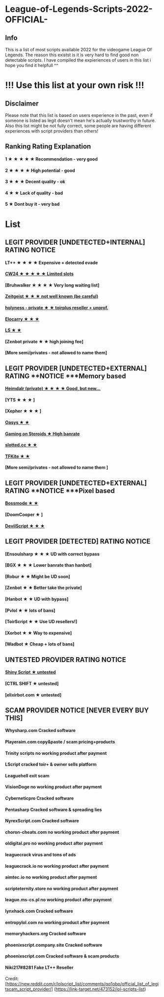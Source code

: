 # League-of-Legends-Scripts-2022-OFFICIAL-


## Info
This is a list of most scripts available 2022 for the videogame League Of Legends.
The reason this existst is it is very hard to find good non detectable scripts.
I have compiled the expieriences of users in this list i hope you find it helpfull ^^


# !!! Use this list at your own risk !!!
## Disclaimer
Please note that this list is based on users experience in the past, even if someone is listed as legit doesn't mean he's actually trustworthy in future.
Also this list might be not fully correct, some people are having different experiences with script providers than others! 


## Ranking	Rating	Explanation



#### 1 ★ ★ ★ ★ ★	Recommendation - very good

#### 2 ★ ★ ★ ★	High potential - good

#### 3 ★ ★ ★       Decent quality - ok

#### 4 ★ ★          Lack of quality - bad

#### 5 ★            Dont buy it - very bad


# List  



## LEGIT PROVIDER [UNDETECTED+INTERNAL]	RATING	NOTICE  
#### LT++	★ ★ ★ ★	Expensive + detected evade
#### [CW24	★ ★ ★ ★ ★	Limited slots](https://link-center.net/473152/cyberware24)
#### [Bruhwalker	★ ★ ★ ★	Very long waiting list]
#### [Zeitgeist	★ ★ ★	not well known (be careful)](https://link-hub.net/473152/zeitgeist)
#### [holyness - private	★ ★	toirplus reseller + unprof.](https://link-hub.net/473152/holyness)
#### [Elocarry	★ ★ ★](https://direct-link.net/473152/elocarry)
#### [LS	★ ★](https://link-center.net/473152/ls-lol)
#### [Zenbot private	★ ★	high joining fee]
#### [More semi/privates	-	not allowed to name them]

## LEGIT PROVIDER [UNDETECTED+EXTERNAL]	RATING	**NOTICE ***Memory based  
#### [Heimdalr (private)	★ ★ ★ ★	Good, but new... ](https://link-center.net/473152/heimdalr)
#### [YTS	★ ★ ★	 ]
#### [Xepher	★ ★ ★	 ]
#### [Oasys	★ ★	 ](https://link-target.net/473152/oasys)
#### [Gaming on Steroids	★	High banrate ](https://link-target.net/473152/gaming-steroids)
#### [slotted.cc	★ ★	 ](https://link-center.net/473152/slotted)
#### [TFKite	★ ★	 ](https://link-center.net/473152/tfkite)
#### [More semi/privates	-	not allowed to name them ]


## LEGIT PROVIDER [UNDETECTED+EXTERNAL]	RATING	**NOTICE ***Pixel based
#### [Bossmode	★ ★	](https://link-target.net/473152/bossmode)
#### [DoomCooper	★	]
#### [DevilScript	★ ★ ★	](https://link-center.net/473152/devilscript)


## LEGIT PROVIDER [DETECTED]	RATING	NOTICE
#### [Ensoulsharp	★ ★ ★	UD with correct bypass
#### [BGX	★ ★ ★	Lower banrate than hanbot]
#### [Robur	★ ★	Might be UD soon]
#### [Zenbot	★ ★	Better take the private]
#### [Hanbot	★ ★	UD with bypass]
#### [Pvlol	★ ★	lots of bans]
#### [ToirScript	★ ★	Use UD resellers!]
#### [Xorbot	★ ★	Way to expensive]
#### [Wadbot	★	Cheap + lots of bans]


## UNTESTED PROVIDER	RATING	NOTICE
#### [Shiny Script	★	untested](https://direct-link.net/473152/shinyscript) 

#### [CTRL SHIFT	★	untested]

#### [elixirbot.com	★	untested]

## SCAM PROVIDER	NOTICE [NEVER EVERY BUY THIS]
#### Whysharp.com	Cracked software

#### Playeraim.com	copy&paste / scam pricing+products

#### Trinity scripts	no working product after payment

#### LScript	cracked toir+ & owner sells platform

#### Leaguehell	exit scam

#### VisionDoge	no working product after payment

#### Cyberneticpro	Cracked software

#### Pentasharp	Cracked software & spreading lies

#### NyrexScript.com	Cracked software

#### choron-cheats.com	no working product after payment

#### oldigital.pro	no working product after payment

#### leaguecrack	virus and tons of ads

#### leaguecrack.io	no working product after payment

#### aimtec.io	no working product after payment

#### scripteternity.store	no working product after payment

#### league.ms-cs.pl	no working product after payment

#### lynxhack.com	Cracked software

#### entropylol.com	no working product after payment

#### memoryhackers.org	Cracked software

#### phoenixscript.company.site	Cracked software

#### phoenixscript.com	Cracked software & scam products

#### Niki217#8281	Fake LT++ Reseller

Credit: [https://new.reddit.com/r/lolscript_list/comments/qq1obp/official_list_of_legitscam_script_provider/] (https://link-target.net/473152/lol-scripts-list)
